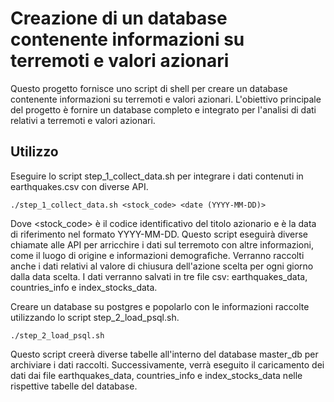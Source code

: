 # Creazione di un database contenente informazioni su terremoti e valori azionari
Questo progetto fornisce uno script di shell per creare un database contenente informazioni su terremoti e valori azionari. L'obiettivo principale del progetto è fornire un database completo e integrato per l'analisi di dati relativi a terremoti e valori azionari.

## Utilizzo

Eseguire lo script step_1_collect_data.sh per integrare i dati contenuti in earthquakes.csv con diverse API.
```
./step_1_collect_data.sh <stock_code> <date (YYYY-MM-DD)>
```
Dove <stock_code> è il codice identificativo del titolo azionario e <date> è la data di riferimento nel formato YYYY-MM-DD. 
Questo script eseguirà diverse chiamate alle API per arricchire i dati sul terremoto con altre informazioni, come il luogo di origine e informazioni demografiche. Verranno raccolti anche i dati relativi al valore di chiusura dell'azione scelta per ogni giorno dalla data scelta. I dati verranno salvati in tre file csv: earthquakes_data, countries_info e index_stocks_data.

Creare un database su postgres e popolarlo con le informazioni raccolte utilizzando lo script step_2_load_psql.sh.
```
./step_2_load_psql.sh
```
Questo script creerà diverse tabelle all'interno del database master_db per archiviare i dati raccolti. Successivamente, verrà eseguito il caricamento dei dati dai file earthquakes_data, countries_info e index_stocks_data nelle rispettive tabelle del database.

